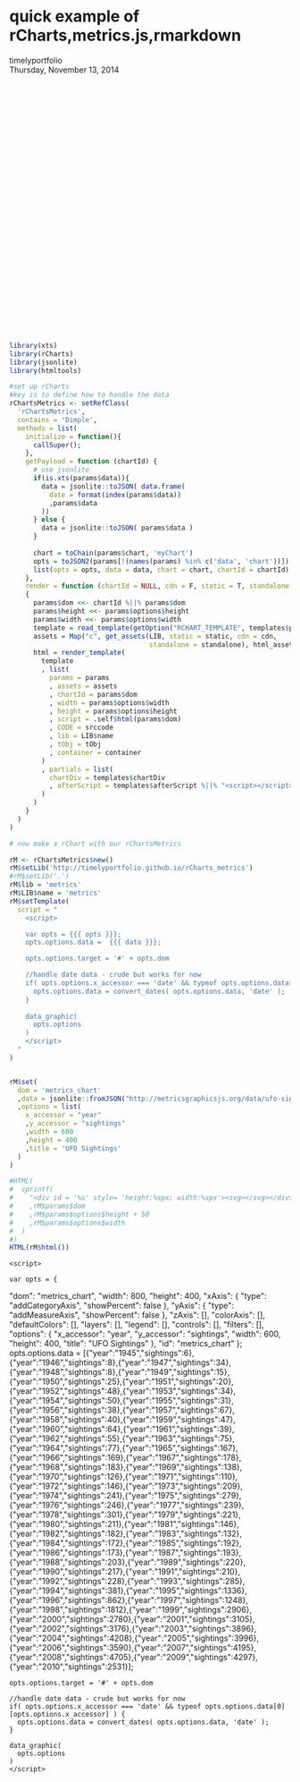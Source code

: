 # quick example of rCharts,metrics.js,rmarkdown
timelyportfolio  
Thursday, November 13, 2014  

<div id = 'metrics_chart' style= 'height:450px; width:600px'><svg></svg></div>



```r
library(xts)
library(rCharts)
library(jsonlite)
library(htmltools)
```


```r
#set up rCharts
#key is to define how to handle the data
rChartsMetrics <- setRefClass(
  'rChartsMetrics',
  contains = 'Dimple',
  methods = list(
    initialize = function(){
      callSuper(); 
    },
    getPayload = function (chartId) {
      # use jsonlite
      if(is.xts(params$data)){
        data = jsonlite::toJSON( data.frame(
          date = format(index(params$data))
          ,params$data
        ))
      } else {
        data = jsonlite::toJSON( params$data )
      }
      
      chart = toChain(params$chart, 'myChart')
      opts = toJSON2(params[!(names(params) %in% c('data', 'chart'))])
      list(opts = opts, data = data, chart = chart, chartId = chartId)
    },
    render = function (chartId = NULL, cdn = F, static = T, standalone = F) 
    {
      params$dom <<- chartId %||% params$dom
      params$height <<- params$options$height
      params$width <<- params$options$width
      template = read_template(getOption("RCHART_TEMPLATE", templates$page))
      assets = Map("c", get_assets(LIB, static = static, cdn = cdn, 
                                   standalone = standalone), html_assets)
      html = render_template(
        template
        , list(
          params = params
          , assets = assets
          , chartId = params$dom
          , width = params$options$width
          , height = params$options$height
          , script = .self$html(params$dom)
          , CODE = srccode
          , lib = LIB$name
          , tObj = tObj
          , container = container
        )
        , partials = list(
          chartDiv = templates$chartDiv
          , afterScript = templates$afterScript %||% "<script></script>"
        )
      )
    }
  )
)
```


```r
# now make a rChart with our rChartsMetrics

rM <- rChartsMetrics$new()
rM$setLib('http://timelyportfolio.github.io/rCharts_metrics')
#rM$setLib('.')
rM$lib = 'metrics'
rM$LIB$name = 'metrics'
rM$setTemplate(
  script = "
    <script>

    var opts = {{{ opts }}};
    opts.options.data =  {{{ data }}};

    opts.options.target = '#' + opts.dom

    //handle date data - crude but works for now
    if( opts.options.x_accessor === 'date' && typeof opts.options.data[0][opts.options.x_accessor] ) {
      opts.options.data = convert_dates( opts.options.data, 'date' );
    }
    
    data_graphic(
      opts.options
    )
    </script>
  "
)


rM$set(
  dom = 'metrics_chart'
  ,data = jsonlite::fromJSON("http://metricsgraphicsjs.org/data/ufo-sightings.json")
  ,options = list(
    x_accessor = "year"
    ,y_accessor = "sightings"
    ,width = 600
    ,height = 400
    ,title = 'UFO Sightings'
  )
)
```


```r
#HTML(
#  sprintf(
#    "<div id = '%s' style= 'height:%spx; width:%spx'><svg></svg></div>"
#    ,rM$params$dom
#    ,rM$params$options$height + 50
#    ,rM$params$options$width
#  )
#)
HTML(rM$html())
```

<!--html_preserve-->
    <script>

    var opts = {
 "dom": "metrics_chart",
"width":    800,
"height":    400,
"xAxis": {
 "type": "addCategoryAxis",
"showPercent": false 
},
"yAxis": {
 "type": "addMeasureAxis",
"showPercent": false 
},
"zAxis": [],
"colorAxis": [],
"defaultColors": [],
"layers": [],
"legend": [],
"controls": [],
"filters": [],
"options": {
 "x_accessor": "year",
"y_accessor": "sightings",
"width":    600,
"height":    400,
"title": "UFO Sightings" 
},
"id": "metrics_chart" 
};
    opts.options.data =  [{"year":"1945","sightings":6},{"year":"1946","sightings":8},{"year":"1947","sightings":34},{"year":"1948","sightings":8},{"year":"1949","sightings":15},{"year":"1950","sightings":25},{"year":"1951","sightings":20},{"year":"1952","sightings":48},{"year":"1953","sightings":34},{"year":"1954","sightings":50},{"year":"1955","sightings":31},{"year":"1956","sightings":38},{"year":"1957","sightings":67},{"year":"1958","sightings":40},{"year":"1959","sightings":47},{"year":"1960","sightings":64},{"year":"1961","sightings":39},{"year":"1962","sightings":55},{"year":"1963","sightings":75},{"year":"1964","sightings":77},{"year":"1965","sightings":167},{"year":"1966","sightings":169},{"year":"1967","sightings":178},{"year":"1968","sightings":183},{"year":"1969","sightings":138},{"year":"1970","sightings":126},{"year":"1971","sightings":110},{"year":"1972","sightings":146},{"year":"1973","sightings":209},{"year":"1974","sightings":241},{"year":"1975","sightings":279},{"year":"1976","sightings":246},{"year":"1977","sightings":239},{"year":"1978","sightings":301},{"year":"1979","sightings":221},{"year":"1980","sightings":211},{"year":"1981","sightings":146},{"year":"1982","sightings":182},{"year":"1983","sightings":132},{"year":"1984","sightings":172},{"year":"1985","sightings":192},{"year":"1986","sightings":173},{"year":"1987","sightings":193},{"year":"1988","sightings":203},{"year":"1989","sightings":220},{"year":"1990","sightings":217},{"year":"1991","sightings":210},{"year":"1992","sightings":228},{"year":"1993","sightings":285},{"year":"1994","sightings":381},{"year":"1995","sightings":1336},{"year":"1996","sightings":862},{"year":"1997","sightings":1248},{"year":"1998","sightings":1812},{"year":"1999","sightings":2906},{"year":"2000","sightings":2780},{"year":"2001","sightings":3105},{"year":"2002","sightings":3176},{"year":"2003","sightings":3896},{"year":"2004","sightings":4208},{"year":"2005","sightings":3996},{"year":"2006","sightings":3590},{"year":"2007","sightings":4195},{"year":"2008","sightings":4705},{"year":"2009","sightings":4297},{"year":"2010","sightings":2531}];

    opts.options.target = '#' + opts.dom

    //handle date data - crude but works for now
    if( opts.options.x_accessor === 'date' && typeof opts.options.data[0][opts.options.x_accessor] ) {
      opts.options.data = convert_dates( opts.options.data, 'date' );
    }
    
    data_graphic(
      opts.options
    )
    </script>
  <!--/html_preserve-->
